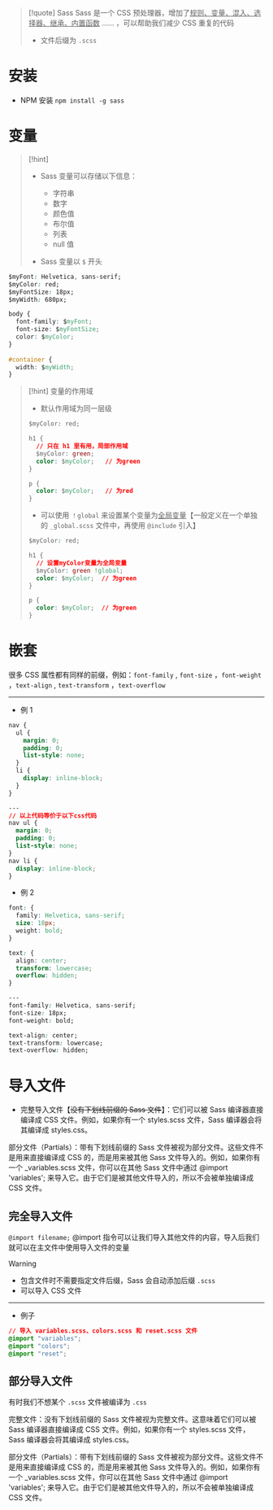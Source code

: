 
>[!quote] Sass
>Sass 是一个 CSS 预处理器，增加了<u>规则、变量、混入、选择器、继承、内置函数</u> …… ，可以帮助我们减少 CSS 重复的代码
>- 文件后缀为 `.scss`

# 安装
- NPM 安装 `npm install -g sass`

# 变量
>[!hint] 
>- Sass 变量可以存储以下信息：
> 	- 字符串
> 	- 数字
> 	- 颜色值
> 	- 布尔值
> 	- 列表
> 	- null 值
> 
> - Sass 变量以 `$` 开头

```css
$myFont: Helvetica, sans-serif;
$myColor: red;
$myFontSize: 18px;
$myWidth: 680px;

body {  
  font-family: $myFont;  
  font-size: $myFontSize;  
  color: $myColor;  
}  
  
#container {  
  width: $myWidth;  
}
```

>[!hint] 变量的作用域
>- 默认作用域为同一层级
> ```css
> $myColor: red;
> 
> h1 {
>   // 只在 h1 里有用，局部作用域
>   $myColor: green;   
>   color: $myColor;   // 为green
> }
> 
> p {
>   color: $myColor;   // 为red
> }
> ```
> 
>- 可以使用 `！global` 来设置某个变量为<u>全局变量</u>【一般定义在一个单独的 `_global.scss` 文件中，再使用 `@include` 引入】
> ```css
> $myColor: red;
> 
> h1 {
>   // 设置myColor变量为全局变量
>   $myColor: green !global;
>   color: $myColor;  // 为green
> }
> 
> p {
>   color: $myColor;  // 为green
> }
> ```
 
# 嵌套
很多 CSS 属性都有同样的前缀，例如：`font-family` , `font-size` ，`font-weight` ，`text-align` , `text-transform` ，`text-overflow`

---

- 例 1
```css
nav {
  ul {
    margin: 0;
    padding: 0;
    list-style: none;
  }
  li {
    display: inline-block;
  }
}

---
// 以上代码等价于以下css代码
nav ul {
  margin: 0;
  padding: 0;
  list-style: none;
}
nav li {
  display: inline-block;
}
```

- 例 2
```css
font: {
  family: Helvetica, sans-serif;
  size: 18px;
  weight: bold;
}

text: {
  align: center;
  transform: lowercase;
  overflow: hidden;
}

---
font-family: Helvetica, sans-serif;
font-size: 18px;
font-weight: bold;

text-align: center;
text-transform: lowercase;
text-overflow: hidden;
```

# 导入文件
- 完整导入文件【~~没有下划线前缀的 Sass 文件~~】：它们可以被 Sass 编译器直接编译成 CSS 文件。例如，如果你有一个 styles.scss 文件，Sass 编译器会将其编译成 styles.css。

部分文件（Partials）：带有下划线前缀的 Sass 文件被视为部分文件。这些文件不是用来直接编译成 CSS 的，而是用来被其他 Sass 文件导入的。例如，如果你有一个 _variables.scss 文件，你可以在其他 Sass 文件中通过 @import 'variables'; 来导入它。由于它们是被其他文件导入的，所以不会被单独编译成 CSS 文件。
## 完全导入文件
`@import filename;` @import 指令可以让我们导入其他文件的内容，导入后我们就可以在主文件中使用导入文件的变量

>[!warning]
>- 包含文件时不需要指定文件后缀，Sass 会自动添加后缀 `.scss`
>- 可以导入 CSS 文件

---

- 例子
```css
// 导入 variables.scss、colors.scss 和 reset.scss 文件
@import "variables";
@import "colors";
@import "reset";
```

## 部分导入文件
有时我们不想某个 `.scss` 文件被编译为 `.css` 

完整文件：没有下划线前缀的 Sass 文件被视为完整文件。这意味着它们可以被 Sass 编译器直接编译成 CSS 文件。例如，如果你有一个 styles.scss 文件，Sass 编译器会将其编译成 styles.css。

部分文件（Partials）：带有下划线前缀的 Sass 文件被视为部分文件。这些文件不是用来直接编译成 CSS 的，而是用来被其他 Sass 文件导入的。例如，如果你有一个 _variables.scss 文件，你可以在其他 Sass 文件中通过 @import 'variables'; 来导入它。由于它们是被其他文件导入的，所以不会被单独编译成 CSS 文件。

















